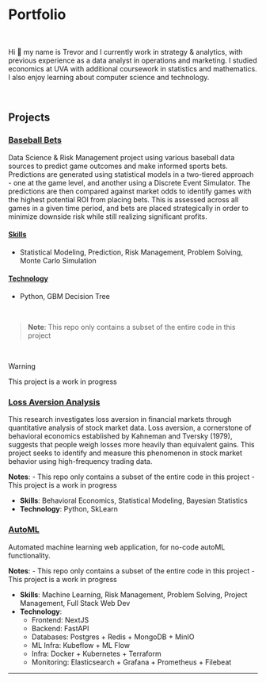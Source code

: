 # Portfolio

<br>
<!-- <p align="center"><img src="./docs/casual.png" alt="Profile Picture" height="150"></p> -->
<!-- width="140"  -->

Hi 👋 my name is Trevor and I currently work in strategy & analytics, with previous experience as a data analyst in operations and marketing. I studied economics at UVA with additional coursework in statistics and mathematics. I also enjoy learning about computer science and technology.

<br>

## Projects

### [Baseball Bets](./projects/baseball)
Data Science & Risk Management project using various baseball data sources to predict game outcomes and make informed sports bets. Predictions are generated using statistical models in a two-tiered approach - one at the game level, and another using a Discrete Event Simulator. The predictions are then compared against market odds to identify games with the highest potential ROI from placing bets. This is assessed across all games in a given time period, and bets are placed strategically in order to minimize downside risk while still realizing significant profits.

#### <ins>Skills</ins>
- Statistical Modeling, Prediction, Risk Management, Problem Solving, Monte Carlo Simulation

#### <ins>Technology</ins>
- Python, GBM Decision Tree
<br>

> **Note**: This repo only contains a subset of the entire code in this project
<br>

> [!WARNING]
> This project is a work in progress


### [Loss Aversion Analysis](./projects/loss_aversion)
This research investigates loss aversion in financial markets through quantitative analysis of stock market data. Loss aversion, a cornerstone of behavioral economics established by Kahneman and Tversky (1979), suggests that people weigh losses more heavily than equivalent gains. This project seeks to identify and measure this phenomenon in stock market behavior using high-frequency trading data.

**Notes**:
    - This repo only contains a subset of the entire code in this project
    - This project is a work in progress
<br>

- **Skills**: Behavioral Economics, Statistical Modeling, Bayesian Statistics
- **Technology**: Python, SkLearn


### [AutoML](./projects/auto_ml)
Automated machine learning web application, for no-code autoML functionality.

**Notes**:
    - This repo only contains a subset of the entire code in this project
    - This project is a work in progress
<br>

- **Skills**: Machine Learning, Risk Management, Problem Solving, Project Management, Full Stack Web Dev
- **Technology**:
  - Frontend: NextJS
  - Backend: FastAPI
  - Databases: Postgres + Redis + MongoDB + MinIO
  - ML Infra: Kubeflow + ML Flow
  - Infra: Docker + Kubernetes + Terraform
  - Monitoring: Elasticsearch + Grafana + Prometheus + Filebeat


---

